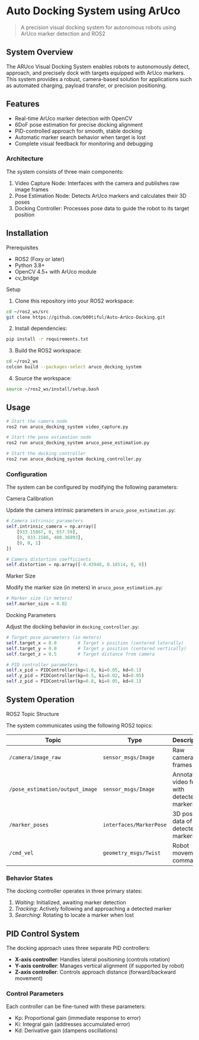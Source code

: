# Auto Docking System using ArUco

> A precision visual docking system for autonomous robots using ArUco marker detection and ROS2

## System Overview

The ARUco Visual Docking System enables robots to autonomously detect, approach, and precisely dock with targets equipped with ArUco markers. This system provides a robust, camera-based solution for applications such as automated charging, payload transfer, or precision positioning.

## Features

- Real-time ArUco marker detection with OpenCV
- 6DoF pose estimation for precise docking alignment
- PID-controlled approach for smooth, stable docking
- Automatic marker search behavior when target is lost
- Complete visual feedback for monitoring and debugging

### Architecture

The system consists of three main components:

1. Video Capture Node: Interfaces with the camera and publishes raw image frames
2. Pose Estimation Node: Detects ArUco markers and calculates their 3D poses
3. Docking Controller: Processes pose data to guide the robot to its target position

## Installation

Prerequisites

- ROS2 (Foxy or later)
- Python 3.8+
- OpenCV 4.5+ with ArUco module
- cv_bridge

Setup

1. Clone this repository into your ROS2 workspace:

```bash
cd ~/ros2_ws/src
git clone https://github.com/b00tiful/Auto-ArUco-Docking.git
```

2. Install dependencies:

```bash
pip install -r requirements.txt
```

3. Build the ROS2 workspace:

```bash
cd ~/ros2_ws
colcon build --packages-select aruco_docking_system
```

4. Source the workspace:

```bash
source ~/ros2_ws/install/setup.bash
```

## Usage

```bash
# Start the camera node
ros2 run aruco_docking_system video_capture.py

# Start the pose estimation node
ros2 run aruco_docking_system aruco_pose_estimation.py

# Start the docking controller
ros2 run aruco_docking_system docking_controller.py
```

### Configuration

The system can be configured by modifying the following parameters:

Camera Calibration

Update the camera intrinsic parameters in `aruco_pose_estimation.py`:

```python
# Camera intrinsic parameters
self.intrinsic_camera = np.array([
    [933.15867, 0, 657.59],
    [0, 933.1586, 400.36993],
    [0, 0, 1]
])

# Camera distortion coefficients
self.distortion = np.array([-0.43948, 0.18514, 0, 0])
```

Marker Size

Modify the marker size (in meters) in `aruco_pose_estimation.py`:

```python
# Marker size (in meters)
self.marker_size = 0.02
```

Docking Parameters

Adjust the docking behavior in `docking_controller.py`:

```python
# Target pose parameters (in meters)
self.target_x = 0.0        # Target x position (centered laterally)
self.target_y = 0.0        # Target y position (centered vertically)
self.target_z = 0.5        # Target distance from camera

# PID controller parameters
self.x_pid = PIDController(kp=1.0, ki=0.05, kd=0.1)
self.y_pid = PIDController(kp=0.5, ki=0.02, kd=0.05)
self.z_pid = PIDController(kp=0.8, ki=0.05, kd=0.1)
```

## System Operation

ROS2 Topic Structure

The system communicates using the following ROS2 topics:

| Topic | Type | Description |
|-------|------|-------------|
| `/camera/image_raw` | `sensor_msgs/Image` | Raw camera frames |
| `/pose_estimation/output_image` | `sensor_msgs/Image` | Annotated video feed with detected markers |
| `/marker_poses` | `interfaces/MarkerPose` | 3D pose data of detected markers |
| `/cmd_vel` | `geometry_msgs/Twist` | Robot movement commands |

### Behavior States

The docking controller operates in three primary states:

1. *Waiting*: Initialized, awaiting marker detection
2. *Tracking*: Actively following and approaching a detected marker
3. *Searching*: Rotating to locate a marker when lost

## PID Control System

The docking approach uses three separate PID controllers:

- **X-axis controller**: Handles lateral positioning (controls rotation)
- **Y-axis controller**: Manages vertical alignment (if supported by robot)
- **Z-axis controller**: Controls approach distance (forward/backward movement)

### Control Parameters

Each controller can be fine-tuned with these parameters:

- Kp: Proportional gain (immediate response to error)
- Ki: Integral gain (addresses accumulated error)
- Kd: Derivative gain (dampens oscillations)

